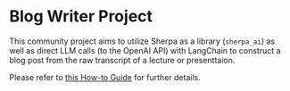 # Blog Writer Project
This community project aims to utilize Sherpa as a library (`sherpa_ai`) as well as direct LLM calls (to the OpenAI API) with LangChain to construct a blog post from the raw 
transcript of a lecture or presenttaion.  

Please refer to [this How-to Guide](https://github.com/Aggregate-Intellect/sherpa/tree/main/docs/How_To/Tutorials/blog_writer.rst) for further details.
